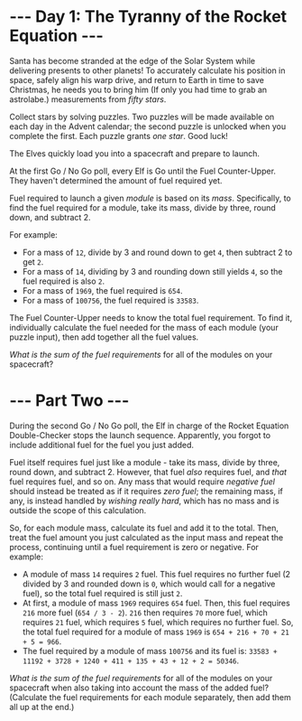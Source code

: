 ﻿# --- Day 1: The Tyranny of the Rocket Equation ---

Santa has become stranded at the edge of the Solar System while delivering presents to other planets! To accurately calculate his position in space, safely align his warp drive, and return to Earth in time to save Christmas, he needs you to bring him (If only you had time to grab an astrolabe.) measurements from *fifty stars*.

Collect stars by solving puzzles.  Two puzzles will be made available on each day in the Advent calendar; the second puzzle is unlocked when you complete the first.  Each puzzle grants *one star*. Good luck!

The Elves quickly load you into a spacecraft and prepare to launch.

At the first Go / No Go poll, every Elf is Go until the Fuel Counter-Upper.  They haven't determined the amount of fuel required yet.

Fuel required to launch a given *module* is based on its *mass*.  Specifically, to find the fuel required for a module, take its mass, divide by three, round down, and subtract 2.

For example:


* For a mass of ```12```, divide by 3 and round down to get ```4```, then subtract 2 to get ```2```.
* For a mass of ```14```, dividing by 3 and rounding down still yields ```4```, so the fuel required is also ```2```.
* For a mass of ```1969```, the fuel required is ```654```.
* For a mass of ```100756```, the fuel required is ```33583```.


The Fuel Counter-Upper needs to know the total fuel requirement.  To find it, individually calculate the fuel needed for the mass of each module (your puzzle input), then add together all the fuel values.

*What is the sum of the fuel requirements* for all of the modules on your spacecraft?

# --- Part Two ---

During the second Go / No Go poll, the Elf in charge of the Rocket Equation Double-Checker stops the launch sequence.  Apparently, you forgot to include additional fuel for the fuel you just added.

Fuel itself requires fuel just like a module - take its mass, divide by three, round down, and subtract 2.  However, that fuel *also* requires fuel, and *that* fuel requires fuel, and so on.  Any mass that would require *negative fuel* should instead be treated as if it requires *zero fuel*; the remaining mass, if any, is instead handled by *wishing really hard*, which has no mass and is outside the scope of this calculation.

So, for each module mass, calculate its fuel and add it to the total.  Then, treat the fuel amount you just calculated as the input mass and repeat the process, continuing until a fuel requirement is zero or negative. For example:


* A module of mass ```14``` requires ```2``` fuel.  This fuel requires no further fuel (2 divided by 3 and rounded down is ```0```, which would call for a negative fuel), so the total fuel required is still just ```2```.
* At first, a module of mass ```1969``` requires ```654``` fuel.  Then, this fuel requires ```216``` more fuel (```654 / 3 - 2```).  ```216``` then requires ```70``` more fuel, which requires ```21``` fuel, which requires ```5``` fuel, which requires no further fuel.  So, the total fuel required for a module of mass ```1969``` is ```654 + 216 + 70 + 21 + 5 = 966```.
* The fuel required by a module of mass ```100756``` and its fuel is: ```33583 + 11192 + 3728 + 1240 + 411 + 135 + 43 + 12 + 2 = 50346```.


*What is the sum of the fuel requirements* for all of the modules on your spacecraft when also taking into account the mass of the added fuel? (Calculate the fuel requirements for each module separately, then add them all up at the end.)